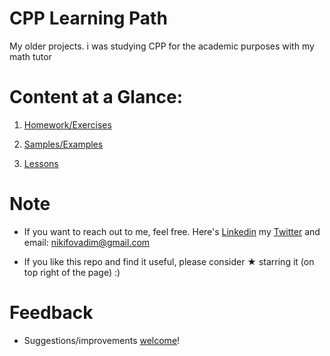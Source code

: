 # CPP Learning Path
My older projects. i was studying CPP for the academic purposes with my math tutor

# Content at a Glance:
1. [Homework/Exercises](https://github.com/vnikifirov/CPP/tree/not_refactored/Homework)

2. [Samples/Examples](https://github.com/vnikifirov/CPP/tree/not_refactored/Samples)

3. [Lessons](https://github.com/vnikifirov/CPP/tree/not_refactored/Lessons)

# Note
* If you want to reach out to me, feel free. Here's [Linkedin](https://www.linkedin.com/in/vadim-nikiforov-742260155/) my [Twitter](https://twitter.com/nikifovadim) and email: nikifovadim@gmail.com

* If you like this repo and find it useful, please consider ★ starring it (on top right of the page) :)

# Feedback
* Suggestions/improvements [welcome](https://github.com/vnikifirov/CPP/issues)!
